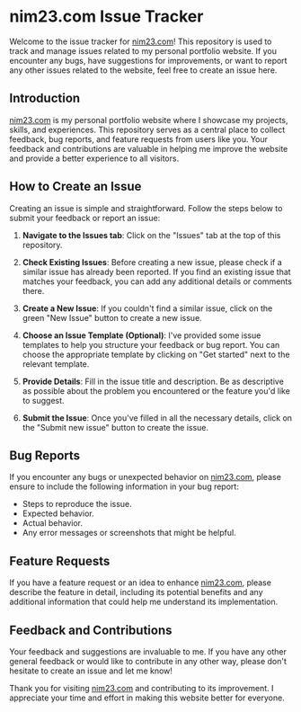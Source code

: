 # nim23.com Issue Tracker

Welcome to the issue tracker for [nim23.com](https://nim23.com)! This repository is used to track and manage issues related to my personal portfolio website. If you encounter any bugs, have suggestions for improvements, or want to report any other issues related to the website, feel free to create an issue here.

## Introduction

[nim23.com](https://nim23.com) is my personal portfolio website where I showcase my projects, skills, and experiences. This repository serves as a central place to collect feedback, bug reports, and feature requests from users like you. Your feedback and contributions are valuable in helping me improve the website and provide a better experience to all visitors.

## How to Create an Issue

Creating an issue is simple and straightforward. Follow the steps below to submit your feedback or report an issue:

1. **Navigate to the Issues tab**: Click on the "Issues" tab at the top of this repository.

2. **Check Existing Issues**: Before creating a new issue, please check if a similar issue has already been reported. If you find an existing issue that matches your feedback, you can add any additional details or comments there.

3. **Create a New Issue**: If you couldn't find a similar issue, click on the green "New Issue" button to create a new issue.

4. **Choose an Issue Template (Optional)**: I've provided some issue templates to help you structure your feedback or bug report. You can choose the appropriate template by clicking on "Get started" next to the relevant template.

5. **Provide Details**: Fill in the issue title and description. Be as descriptive as possible about the problem you encountered or the feature you'd like to suggest.

6. **Submit the Issue**: Once you've filled in all the necessary details, click on the "Submit new issue" button to create the issue.

## Bug Reports

If you encounter any bugs or unexpected behavior on [nim23.com](https://nim23.com), please ensure to include the following information in your bug report:

- Steps to reproduce the issue.
- Expected behavior.
- Actual behavior.
- Any error messages or screenshots that might be helpful.

## Feature Requests

If you have a feature request or an idea to enhance [nim23.com](https://nim23.com), please describe the feature in detail, including its potential benefits and any additional information that could help me understand its implementation.

## Feedback and Contributions

Your feedback and suggestions are invaluable to me. If you have any other general feedback or would like to contribute in any other way, please don't hesitate to create an issue and let me know!

Thank you for visiting [nim23.com](https://nim23.com) and contributing to its improvement. I appreciate your time and effort in making this website better for everyone.
